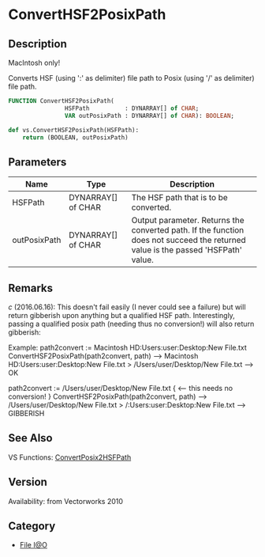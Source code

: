 # ConvertHSF2PosixPath

## Description
MacIntosh only!

Converts HSF (using ':' as delimiter) file path to Posix (using '/' as delimiter) file path.

```pascal
FUNCTION ConvertHSF2PosixPath(
				HSFPath          : DYNARRAY[] of CHAR;
				VAR outPosixPath : DYNARRAY[] of CHAR): BOOLEAN;
```

```python
def vs.ConvertHSF2PosixPath(HSFPath):
    return (BOOLEAN, outPosixPath)
```

## Parameters
|Name|Type|Description|
|---|---|---|
|HSFPath|DYNARRAY[] of CHAR|The HSF path that is to be converted.|
|outPosixPath|DYNARRAY[] of CHAR|Output parameter. Returns the converted path. If the function does not succeed the returned value is the passed 'HSFPath' value.|

## Remarks
*_c_* (2016.06.16): This doesn't fail easily (I never could see a failure) but will return gibberish upon anything but a qualified HSF path. Interestingly, passing a qualified posix path (needing thus no conversion!) will also return gibberish:

Example:
 path2convert := Macintosh HD:Users:user:Desktop:New File.txt
 ConvertHSF2PosixPath(path2convert, path)
 --> Macintosh HD:Users:user:Desktop:New File.txt > /Users/user/Desktop/New File.txt
 --> OK

 path2convert := /Users/user/Desktop/New File.txt { <-- this needs no conversion! }
 ConvertHSF2PosixPath(path2convert, path)
 --> /Users/user/Desktop/New File.txt > /:Users:user:Desktop:New File.txt
 --> GIBBERISH

## See Also
VS Functions:
[ConvertPosix2HSFPath](ConvertPosix2HSFPath.md)

## Version
Availability: from Vectorworks 2010

## Category
* [File I@O](../Categories/File%20IO.md)

